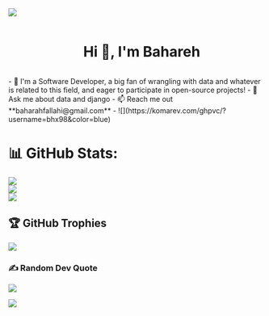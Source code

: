 
<!--horizontal divider(gradiant)-->
<img src="https://user-images.githubusercontent.com/73097560/115834477-dbab4500-a447-11eb-908a-139a6edaec5c.gif">

<!--h1 without bottom border-->
<div id="user-content-toc">
  <ul align="center">
    <summary><h1 style="display: inline-block">Hi 👋, I'm Bahareh</h1></summary>
  </ul>
</div>
<!--h2 without bottom border-->
<!--Intro start-->
- 🔭 I'm a Software Developer, a big fan of wrangling with data and whatever is related to this field, and eager to participate in open-source projects!
- 💬 Ask me about data and django
- 📫 Reach me out **baharahfallahi@gmail.com**
- 
  ![](https://komarev.com/ghpvc/?username=bhx98&color=blue)

  # 📊 GitHub Stats:
![](https://github-readme-stats.vercel.app/api?username=bhx98&theme=dark&hide_border=false&include_all_commits=true&count_private=true)<br/>
![](https://github-readme-streak-stats.herokuapp.com/?user=bhx98&theme=dark&hide_border=false)<br/>
![](https://github-readme-stats.vercel.app/api/top-langs/?username=bhx98&theme=dark&hide_border=false&include_all_commits=true&count_private=true&layout=compact)

## 🏆 GitHub Trophies
![](https://github-profile-trophy.vercel.app/?username=bhx98&theme=flat&no-frame=false&no-bg=false&margin-w=4)

### ✍️ Random Dev Quote
![](https://quotes-github-readme.vercel.app/api?type=horizontal&theme=radical)

[![](https://visitcount.itsvg.in/api?id=bhx98&icon=0&color=0)](https://visitcount.itsvg.in)
